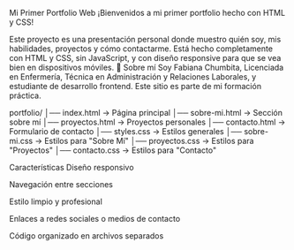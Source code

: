  Mi Primer Portfolio Web
¡Bienvenidos a mi primer portfolio hecho con HTML y CSS!

Este proyecto es una presentación personal donde muestro quién soy, mis habilidades, proyectos y cómo contactarme. Está hecho completamente con HTML y CSS, sin JavaScript, y con diseño responsive para que se vea bien en dispositivos móviles.
🌟 Sobre mí
Soy Fabiana Chumbita, Licenciada en Enfermería, Técnica en Administración y Relaciones Laborales, y estudiante de desarrollo frontend. Este sitio es parte de mi formación práctica.

portfolio/
│── index.html          → Página principal
│── sobre-mi.html       → Sección sobre mí
│── proyectos.html      → Proyectos personales
│── contacto.html       → Formulario de contacto
│── styles.css          → Estilos generales
│── sobre-mi.css        → Estilos para "Sobre Mí"
│── proyectos.css       → Estilos para "Proyectos"
│── contacto.css        → Estilos para "Contacto"


Características
Diseño responsivo

Navegación entre secciones

Estilo limpio y profesional

Enlaces a redes sociales o medios de contacto

Código organizado en archivos separados
